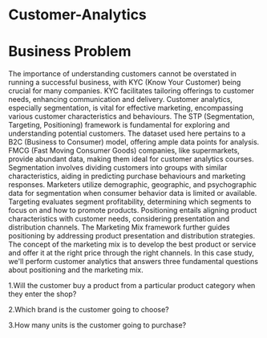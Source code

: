 # Customer-Analytics
# Business Problem
The importance of understanding customers cannot be overstated in running a successful business, with KYC (Know Your Customer) being crucial for many companies. KYC facilitates tailoring offerings to customer needs, enhancing communication and delivery. Customer analytics, especially segmentation, is vital for effective marketing, encompassing various customer characteristics and behaviours. The STP (Segmentation, Targeting, Positioning) framework is fundamental for exploring and understanding potential customers.
The dataset used here pertains to a B2C (Business to Consumer) model, offering ample data points for analysis. FMCG (Fast Moving Consumer Goods) companies, like supermarkets, provide abundant data, making them ideal for customer analytics courses. Segmentation involves dividing customers into groups with similar characteristics, aiding in predicting purchase behaviours and marketing responses. Marketers utilize demographic, geographic, and psychographic data for segmentation when consumer behavior data is limited or available. Targeting evaluates segment profitability, determining which segments to focus on and how to promote products. Positioning entails aligning product characteristics with customer needs, considering presentation and distribution channels. The Marketing Mix framework further guides positioning by addressing product presentation and distribution strategies.
The concept of the marketing mix is to develop the best product or service and offer it at the right price through the right channels. In this case study, we'll perform customer analytics that answers three fundamental questions about positioning and the marketing mix.

1.Will the customer buy a product from a particular product category when they enter the shop?

2.Which brand is the customer going to choose?

3.How many units is the customer going to purchase?

